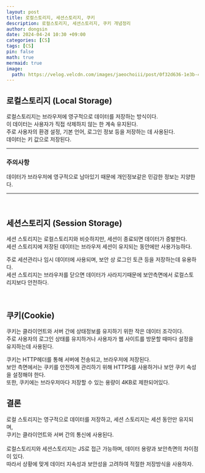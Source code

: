 ```yaml
---
layout: post
title: 로컬스토리지, 세션스토리지, 쿠키
description: 로컬스토리지, 세션스토리지, 쿠키 개념정리
author: dongsin
date: 2024-04-24 10:30 +09:00
categories: [CS]
tags: [CS]
pin: false
math: true
mermaid: true
image:
  path: https://velog.velcdn.com/images/jaeochoiii/post/0f32d636-1e3b-4cd7-9ba5-84cf4e0479fa/image.png
---
```


## 로컬스토리지 (Local Storage)

로컬스토리지는 브라우저에 영구적으로 데이터를 저장하는 방식이다. <br />
이 데이터는 사용자가 직접 삭제하지 않는 한 계속 유지된다.<br />
주로 사용자의 환경 설정, 기본 언어, 로그인 정보 등을 저장하는 데 사용된다.<br />
데이터는 키 값으로 저장된다.
***
### 주의사항
데이터가 브라우저에 영구적으로 남아있기 때문에 개인정보같은 민감한 정보는 지양한다.
***

<br />

## 세션스토리지 (Session Storage)
세션 스토리지는 로컬스토리지와 비슷하지만, 세션이 종료되면 데이터가 증발한다.<br />
세션 스토리지에 저장된 데이터는 브라우저 세션이 유지되는 동안에만 사용가능하다.<br />

주로 세션관리나 임시 데이터에 사용되며, 보안 상 로그인 토큰 등을 저장하는데 유용하다.<br />
세션 스토리지는 브라우저를 닫으면 데이터가 사라지기때문에 보안측면에서 로컬스토리지보다 안전하다.

<br />

## 쿠키(Cookie)
쿠키는 클라이언트와 서버 간에 상태정보를 유지하기 위한 작은 데이터 조각이다. <br />
주로 사용자의 로그인 상태를 유지하거나 사용자가 웹 사이트를 방문할 때마다 설정을 유지하는데 사용된다. <br />

쿠키는 HTTP헤더를 통해 서버에 전송되고, 브라우저에 저장된다.<br />
보안 측면에서는 쿠키를 안전하게 관리하기 위해 HTTPS를 사용하거나 보안 쿠키 속성을 설정해야 한다.<br />
또한, 쿠키에는 브라우저마다 저장할 수 있는 용량이 4KB로 제한되어있다.

## 결론
로컬 스토리지는 영구적으로 데이터를 저장하고, 세션 스토리지는 세션 동안만 유지되며, <br />
쿠키는 클라이언트와 서버 간의 통신에 사용된다. <br />
<br />
로컬스토리지와 세션스토리지는 JS로 접근 가능하며, 데이터 용량과 보안측면의 차이점이 있다.<br />
따라서 상황에 맞게 데이터 지속성과 보안성을 고려하여 적절한 저장방식을 사용하자.
